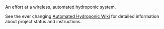An effort at a wireless, automated hydroponic system.

See the ever changing [Automated Hydroponic Wiki](https://github.com/cbrum11/automated-hydroponics/wiki/Automated-Hydroponics-%7C-Home) for detailed information about project status and instructions.
